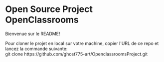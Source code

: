 <h1> Open Source Project OpenClassrooms </h1>
<p> Bienvenue sur le README! </p>
<p> Pour cloner le projet en local sur votre machine, copier l'URL de ce repo et lancez la commande suivante:<br>
git clone https://github.com/ghost775-art/OpenclassroomsProject.git</p> 
